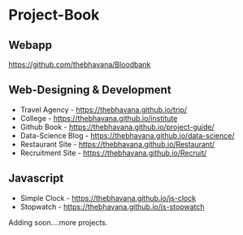 # Project-Book

## Webapp
https://github.com/thebhavana/Bloodbank

## Web-Designing & Development

* Travel Agency - https://thebhavana.github.io/trip/
* College - https://thebhavana.github.io/institute
* Github Book - https://thebhavana.github.io/project-guide/ 
* Data-Science Blog - https://thebhavana.github.io/data-science/
* Restaurant Site - https://thebhavana.github.io/Restaurant/
* Recruitment Site - https://thebhavana.github.io/Recruit/


## Javascript

* Simple Clock - https://thebhavana.github.io/js-clock
* Stopwatch - https://thebhavana.github.io/js-stopwatch

Adding soon....more projects.
